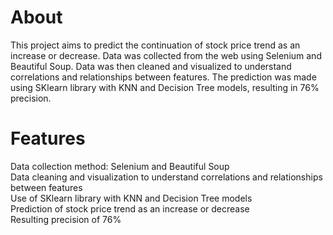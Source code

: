 # About
This project aims to predict the continuation of stock price trend as an increase or decrease. Data was collected from the web using Selenium and Beautiful Soup. Data was then cleaned and visualized to understand correlations and relationships between features. The prediction was made using SKlearn library with KNN and Decision Tree models, resulting in 76% precision.

# Features
Data collection method: Selenium and Beautiful Soup<br>
Data cleaning and visualization to understand correlations and relationships between features<br>
Use of SKlearn library with KNN and Decision Tree models<br>
Prediction of stock price trend as an increase or decrease<br>
Resulting precision of 76%<br>

